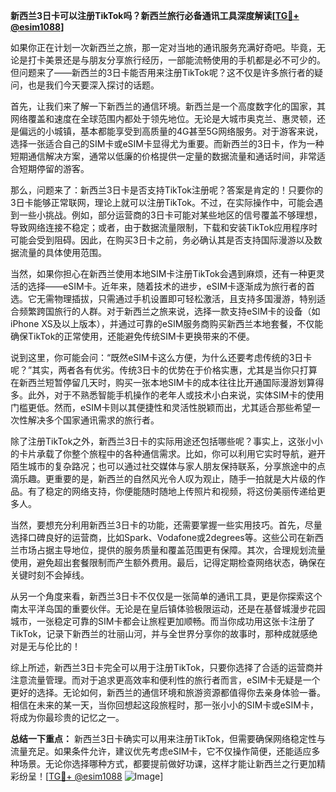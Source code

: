 **新西兰3日卡可以注册TikTok吗？新西兰旅行必备通讯工具深度解读[[TG💪+ @esim1088](https://t.me/s/esim1088)]**

如果你正在计划一次新西兰之旅，那一定对当地的通讯服务充满好奇吧。毕竟，无论是打卡美景还是与朋友分享旅行经历，一部能流畅使用的手机都是必不可少的。但问题来了——新西兰的3日卡能否用来注册TikTok呢？这不仅是许多旅行者的疑问，也是我们今天要深入探讨的话题。

首先，让我们来了解一下新西兰的通信环境。新西兰是一个高度数字化的国家，其网络覆盖和速度在全球范围内都处于领先地位。无论是大城市奥克兰、惠灵顿，还是偏远的小城镇，基本都能享受到高质量的4G甚至5G网络服务。对于游客来说，选择一张适合自己的SIM卡或eSIM卡显得尤为重要。而新西兰的3日卡，作为一种短期通信解决方案，通常以低廉的价格提供一定量的数据流量和通话时间，非常适合短期停留的游客。

那么，问题来了：新西兰3日卡是否支持TikTok注册呢？答案是肯定的！只要你的3日卡能够正常联网，理论上就可以注册TikTok。不过，在实际操作中，可能会遇到一些小挑战。例如，部分运营商的3日卡可能对某些地区的信号覆盖不够理想，导致网络连接不稳定；或者，由于数据流量限制，下载和安装TikTok应用程序时可能会受到阻碍。因此，在购买3日卡之前，务必确认其是否支持国际漫游以及数据流量的具体使用范围。

当然，如果你担心在新西兰使用本地SIM卡注册TikTok会遇到麻烦，还有一种更灵活的选择——eSIM卡。近年来，随着技术的进步，eSIM卡逐渐成为旅行者的首选。它无需物理插拔，只需通过手机设置即可轻松激活，且支持多国漫游，特别适合频繁跨国旅行的人群。对于新西兰之旅来说，选择一款支持eSIM卡的设备（如iPhone XS及以上版本），并通过可靠的eSIM服务商购买新西兰本地套餐，不仅能确保TikTok的正常使用，还能避免传统SIM卡更换带来的不便。

说到这里，你可能会问：“既然eSIM卡这么方便，为什么还要考虑传统的3日卡呢？”其实，两者各有优劣。传统3日卡的优势在于价格实惠，尤其是当你只打算在新西兰短暂停留几天时，购买一张本地SIM卡的成本往往比开通国际漫游划算得多。此外，对于不熟悉智能手机操作的老年人或技术小白来说，实体SIM卡的使用门槛更低。然而，eSIM卡则以其便捷性和灵活性脱颖而出，尤其适合那些希望一次性解决多个国家通讯需求的旅行者。

除了注册TikTok之外，新西兰3日卡的实际用途还包括哪些呢？事实上，这张小小的卡片承载了你整个旅程中的各种通信需求。比如，你可以利用它实时导航，避开陌生城市的复杂路况；也可以通过社交媒体与家人朋友保持联系，分享旅途中的点滴乐趣。更重要的是，新西兰的自然风光令人叹为观止，随手一拍就是大片级的作品。有了稳定的网络支持，你便能随时随地上传照片和视频，将这份美丽传递给更多人。

当然，要想充分利用新西兰3日卡的功能，还需要掌握一些实用技巧。首先，尽量选择口碑良好的运营商，比如Spark、Vodafone或2degrees等。这些公司在新西兰市场占据主导地位，提供的服务质量和覆盖范围更有保障。其次，合理规划流量使用，避免超出套餐限制而产生额外费用。最后，记得定期检查网络状态，确保在关键时刻不会掉线。

从另一个角度来看，新西兰3日卡不仅仅是一张简单的通讯工具，更是你探索这个南太平洋岛国的重要伙伴。无论是在皇后镇体验极限运动，还是在基督城漫步花园城市，一张稳定可靠的SIM卡都会让旅程更加顺畅。而当你成功用这张卡注册了TikTok，记录下新西兰的壮丽山河，并与全世界分享你的故事时，那种成就感绝对是无与伦比的！

综上所述，新西兰3日卡完全可以用于注册TikTok，只要你选择了合适的运营商并注意流量管理。而对于追求更高效率和便利性的旅行者而言，eSIM卡无疑是一个更好的选择。无论如何，新西兰的通信环境和旅游资源都值得你去亲身体验一番。相信在未来的某一天，当你回想起这段旅程时，那一张小小的SIM卡或eSIM卡，将成为你最珍贵的记忆之一。

**总结一下重点：** 新西兰3日卡确实可以用来注册TikTok，但需要确保网络稳定性与流量充足。如果条件允许，建议优先考虑eSIM卡，它不仅操作简便，还能适应多种场景。无论你选择哪种方式，都要提前做好功课，这样才能让新西兰之行更加精彩纷呈！[[TG💪+ @esim1088](https://t.me/s/esim1088) ![Image](https://i.postimg.cc/4NQfJmqS/Snipaste-2025-05-13-00-14-12.png)]
